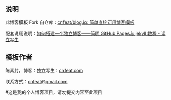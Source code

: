 ## 说明

此博客模板 Fork 自仓库：[cnfeat/blog.io: 简单直接可用博客模板](https://github.com/cnfeat/blog.io)

配套说用说明：[如何搭建一个独立博客——简明 GitHub Pages与 jekyll 教程 - 读立写生](http://www.cnfeat.com/blog/2014/05/10/how-to-build-a-blog/)

## 模板作者

陈素封，博客：独立写生：[cnfeat.com](cnfeat.com)

联系方式：cnfeat@gmail.com

#这是我的个人博客项目，请勿提交内容至此项目

